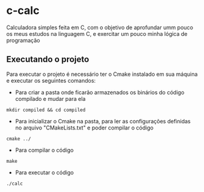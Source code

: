 # c-calc
Calculadora simples feita em C, com o objetivo de aprofundar umm pouco os meus estudos na linguagem C, e exercitar um pouco minha lógica de programação

## Executando o projeto
Para executar o projeto é necessário ter o Cmake instalado em sua máquina e executar os seguintes comandos:
- Para criar a pasta onde ficarão armazenados os binários do código compilado e mudar para ela
```
mkdir compiled && cd compiled
```
- Para inicializar o Cmake na pasta, para ler as configurações definidas no arquivo "CMakeLists.txt" e poder compilar o código
```
cmake ../
```
- Para compilar o código
```
make
```
- Para executar o código
```
./calc
```

